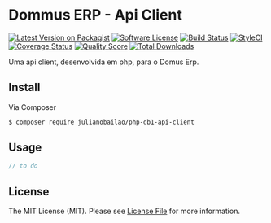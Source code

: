 # Dommus ERP - Api Client

[![Latest Version on Packagist][ico-version]][link-packagist]
[![Software License][ico-license]](LICENSE.md)
[![Build Status][ico-travis]][link-travis]
[![StyleCI][ico-styleci]][link-styleci]
[![Coverage Status][ico-scrutinizer]][link-scrutinizer]
[![Quality Score][ico-code-quality]][link-code-quality]
[![Total Downloads][ico-downloads]][link-downloads]

[ico-version]: https://img.shields.io/packagist/v/julianobailao/php-db1-api-client.svg?style=flat-square
[ico-license]: https://img.shields.io/badge/license-MIT-brightgreen.svg?style=flat-square
[ico-travis]: https://img.shields.io/travis/julianobailao/php-db1-api-client/master.svg?style=flat-square
[ico-scrutinizer]:https://img.shields.io/scrutinizer/coverage/g/julianobailao/php-db1-api-client.svg?style=flat-square
[ico-code-quality]:https://img.shields.io/scrutinizer/g/julianobailao/php-db1-api-client.svg?style=flat-square
[ico-downloads]: https://img.shields.io/packagist/dt/julianobailao/php-db1-api-client.svg?style=flat-square
[ico-styleci]: https://styleci.io/repos/76376554/shield

[link-packagist]: https://packagist.org/packages/julianobailao/php-db1-api-client
[link-travis]: https://travis-ci.org/julianobailao/php-db1-api-client
[link-scrutinizer]: https://scrutinizer-ci.com/g/julianobailao/php-db1-api-client/?branch=master
[link-code-quality]: https://scrutinizer-ci.com/g/julianobailao/php-db1-api-client/?branch=master
[link-downloads]: https://packagist.org/packages/julianobailao/php-db1-api-client
[link-styleci]: https://styleci.io/repos/76376554

Uma api client, desenvolvida em php, para o Domus Erp.

## Install

Via Composer

```bash
$ composer require julianobailao/php-db1-api-client
```

## Usage

```php
// to do
```

## License

The MIT License (MIT). Please see [License File](LICENSE.md) for more information.
